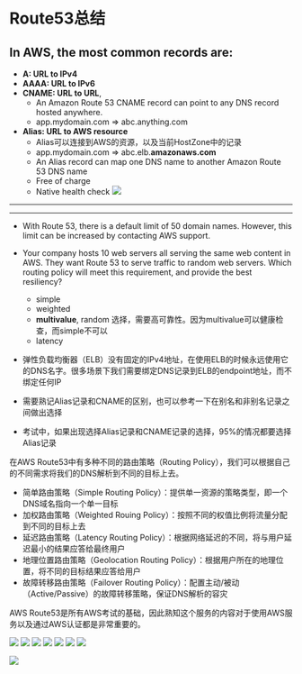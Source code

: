 # Route53总结


## In AWS, the most common records are:
- **A: URL to IPv4**
- **AAAA: URL to IPv6**
- **CNAME: URL to URL**,
  - An Amazon Route 53 CNAME record can point to any DNS record hosted anywhere.
  - app.mydomain.com => abc.anything.com
- **Alias: URL to AWS resource**
  - Alias可以连接到AWS的资源，以及当前HostZone中的记录
  - app.mydomain.com => abc.elb.**amazonaws.com**
  - An Alias record can map one DNS name to another Amazon Route 53 DNS name
  - Free of charge
  - Native health check
    ![](https://i.loli.net/2019/07/18/5d2fe9192afe941584.png)






















-----

-----

- With Route 53, there is a default limit of 50 domain names. However, this limit can be increased by contacting AWS support.
- Your company hosts 10 web servers all serving the same web content in AWS. They want Route 53 to serve traffic to random web servers. Which routing policy will meet this requirement, and provide the best resiliency?
  - simple
  - weighted
  - **multivalue**, random 选择，需要高可靠性。因为multivalue可以健康检查，而simple不可以
  - latency









- 弹性负载均衡器（ELB）没有固定的IPv4地址，在使用ELB的时候永远使用它的DNS名字。很多场景下我们需要绑定DNS记录到ELB的endpoint地址，而不绑定任何IP
- 需要熟记Alias记录和CNAME的区别，也可以参考一下在别名和非别名记录之间做出选择
- 考试中，如果出现选择Alias记录和CNAME记录的选择，95%的情况都要选择Alias记录

在AWS Route53中有多种不同的路由策略（Routing Policy），我们可以根据自己的不同需求将我们的DNS解析到不同的目标上去。

- 简单路由策略（Simple Routing Policy）：提供单一资源的策略类型，即一个DNS域名指向一个单一目标
- 加权路由策略（Weighted Rouing Policy）：按照不同的权值比例将流量分配到不同的目标上去
- 延迟路由策略（Latency Routing Policy）：根据网络延迟的不同，将与用户延迟最小的结果应答给最终用户
- 地理位置路由策略（Geolocation Routing Policy）：根据用户所在的地理位置，将不同的目标结果应答给用户
- 故障转移路由策略（Failover Routing Policy）：配置主动/被动（Active/Passive）的故障转移策略，保证DNS解析的容灾

AWS Route53是所有AWS考试的基础，因此熟知这个服务的内容对于使用AWS服务以及通过AWS认证都是非常重要的。


![](https://i.loli.net/2019/06/25/5d11caee6d5bb64927.png)
![](https://i.loli.net/2019/06/25/5d11caf1208c454663.png)
![](https://i.loli.net/2019/06/25/5d11caf3f173253442.png)
![](https://i.loli.net/2019/06/25/5d11caf62dabf88172.png)
![](https://i.loli.net/2019/06/25/5d11caf94602639641.png)
![](https://i.loli.net/2019/06/25/5d11cafc194e163718.png)
![](https://i.loli.net/2019/06/25/5d11cafe8635f10590.png)

![](https://i.loli.net/2019/07/09/5d2404548d73369798.png)
